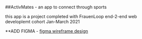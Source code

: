 ##ActivMates - an app to connect through sports 

this app is a project completed with FrauenLoop end-2-end web developlemt cohort Jan-March 2021 

**ADD FIGMA 
    - [figma wireframe design](https://www.figma.com/proto/ejwkhQ9ZbLZTLnZberbBC7/ActivMates?node-id=6%3A23&scaling=min-zoom)
